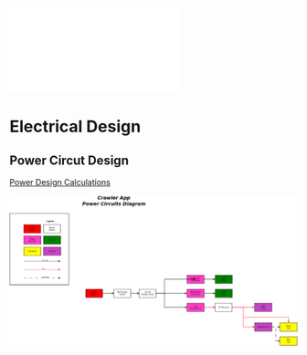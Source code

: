 ![](../SystemDesign.md)

# Electrical Design

## Power Circut Design
[Power Design Calculations](PowerDesign.ods)

![](output/PowerCircuits.png)